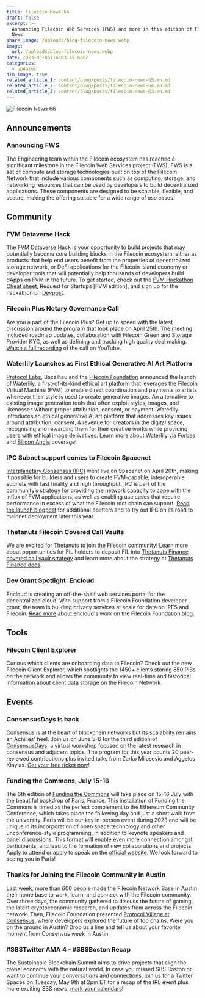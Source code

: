 ```yaml
---
title: Filecoin News 66
draft: false
excerpt: >-
  Announcing Filecoin Web Services (FWS) and more in this edition of Filecoin
  News.
share_image: /uploads/blog-filecoin-news.webp
image:
  url: /uploads/blog-filecoin-news.webp
date: 2023-05-05T16:03:45.680Z
categories:
  - updates
dim_image: true
related_article_1: content/blog/posts/filecoin-news-65.en.md
related_article_2: content/blog/posts/filecoin-news-64.en.md
related_article_3: content/blog/posts/filecoin-news-63.en.md
---
```


![Filecoin News 66](/uploads/filecoin-news-66.webp)

## Announcements

### Announcing FWS

The Engineering team within the Filecoin ecosystem has reached a significant milestone in the Filecoin Web Services project (FWS). FWS is a set of compute and storage technologies built on top of the Filecoin Network that include various components such as computing, storage, and networking resources that can be used by developers to build decentralized applications. These components are designed to be scalable, flexible, and secure, making the offering suitable for a wide range of use cases.

## Community

### FVM Dataverse Hack

The FVM Dataverse Hack is your opportunity to build projects that may potentially become core building blocks in the Filecoin ecosystem: either as products that help end users benefit from the properties of decentralized storage network, or DeFi applications for the Filecoin island economy or developer tools that will potentially help thousands of developers build dApps on FVM in the future. To get started, check out the [FVM Hackathon Cheat sheet](https://github.com/filecoin-project/community/discussions/585), Request for Startups \[FVM edition\], and sign up for the hackathon on [Devpost](https://fvmdataverse.devpost.com/?utm_source=_&utm_medium=_&utm_campaign=fil_slack).

### Filecoin Plus Notary Governance Call

Are you a part of the Filecoin Plus? Get up to speed with the latest discussion around the program that took place on April 25th. The meeting included roadmap updates, collaboration with Filecoin Green and Storage Provider KYC, as well as defining and tracking high quality deal making. [Watch a full recording](https://www.youtube.com/watch?v=sTeWO4Ae9EY) of the call on YouTube.

### Waterlily Launches as First Ethical Generative AI Art Platform

[Protocol Labs](https://protocol.ai/), Bacalhau and the [Filecoin Foundation](https://fil.org/) announced the launch of [Waterlily](https://www.waterlily.ai/), a first-of-its-kind ethical art platform that leverages the Filecoin Virtual Machine (FVM) to enable direct coordination and payments to artists whenever their style is used to create generative images. An alternative to existing image generation tools that often exploit styles, images, and likenesses without proper attribution, consent, or payment, Waterlily introduces an ethical generative AI art platform that addresses key issues around attribution, consent, & revenue for creators in the digital space, recognising and rewarding them for their creative works while providing users with ethical image derivatives. Learn more about Waterlily via [Forbes](https://www.forbes.com/sites/charliefink/2023/04/27/ai-weekly-replit-raises-97-million-for-ai-coding-hugging-face-takes-aim-at-chatgpt/?sh=5eabf5536be9) and [Silicon Angle](https://siliconangle.com/2023/04/27/new-waterlily-service-offers-ai-image-generation-pays-royalties-artists/) coverage! 

### IPC Subnet support comes to Filecoin Spacenet

[Interplanetary Consensus (IPC)](https://ipc.space/) went live on Spacenet on April 20th, making it possible for builders and users to create FVM-capable, interoperable subnets with fast finality and high throughput. IPC is part of the community’s strategy for providing the network capacity to cope with the influx of FVM applications, as well as enabling use cases that require performance in excess of what the Filecoin root chain can support. [Read the launch blogpost](https://filecoin.io/blog/posts/ipc-subnet-support-comes-to-filecoin-spacenet/) for additional pointers and to try out IPC on its road to mainnet deployment later this year.

### Thetanuts Filecoin Covered Call Vaults

We are excited for Thetanuts to join the Filecoin community! Learn more about opportunities for FIL holders to deposit FIL into [Thetanuts Finance covered call vault strategy](https://app.thetanuts.finance/basic-vault/TN-CSCCv1-FILUSD) and learn more about the strategy at [Thetanuts Finance docs](https://docs.thetanuts.finance/structured-products/basic-vaults/covered-calls).

### Dev Grant Spotlight: Encloud

Encloud is creating an off-the-shelf web services portal for the decentralized cloud. With support from a Filecoin Foundation developer grant, the team is building privacy services at scale for data on IPFS and Filecoin. [Read more](https://fil.org/blog/dev-grant-spotlight-encloud/) about encloud's work on the Filecoin Foundation blog. 

## Tools 

### Filecoin Client Explorer

Curious which clients are onboarding data to Filecoin? Check out the new Filecoin Client Explorer, which spotlights the 1450+ clients storing 850 PiBs on the network and allows the community to view real-time and historical information about client data storage on the Filecoin Network.

## Events

### ConsensusDays is back

Consensus is at the heart of blockchain networks but its scalability remains an Achilles' heel. Join us on June 5-6 for the third edition of [ConsensusDays](https://research.protocol.ai/sites/consensusday23/), a virtual workshop focused on the latest research in consensus and adjacent topics. The program for this year counts 20 peer-reviewed contributions plus invited talks from Zarko Milosevic and Aggelos Kiayias. [Get your free ticket now](https://lu.ma/consensusdays23)!

### Funding the Commons, July 15-16

The 6th edition of [Funding the Commons](https://fundingthecommons.io/) will take place on 15-16 July with the beautiful backdrop of Paris, France. This installation of Funding the Commons is timed as the perfect complement to the Ethereum Community Conference, which takes place the following day and just a short walk from the university. Paris will be our key in-person event during 2023 and will be unique in its incorporation of open space technology and other unconference-style programming, in addition to keynote speakers and panel discussions. This format will enable even more connection amongst participants, and lead to the formation of new collaborations and projects. Apply to attend or apply to speak on the [official website](https://fundingthecommons.io/). We look forward to seeing you in Paris!

### Thanks for Joining the Filecoin Community in Austin

Last week, more than 600 people made the Filecoin Network Base in Austin their home base to work, learn, and connect with the Filecoin community. Over three days, the community gathered to discuss the future of gaming, the latest cryptoeconomic research, and updates from across the Filecoin network. Then, Filecoin Foundation presented [Protocol Village at Consensus](https://twitter.com/i/status/1651594753740341248), where developers explored the future of top chains. Were you on the ground in Austin? Drop us a line and tell us about your favorite moment from Consensus week in Austin.

### #SBSTwitter AMA 4 - #SBSBoston Recap

The Sustainable Blockchain Summit aims to drive projects that align the global economy with the natural world. In case you missed SBS Boston or want to continue your conversations and connections, join us for a Twitter Spaces on Tuesday, May 9th at 2pm ET for a recap of the IRL event plus more exciting SBS news, [mark your calendars](https://twitter.com/i/spaces/1ZkKzXkOodvJv)!
